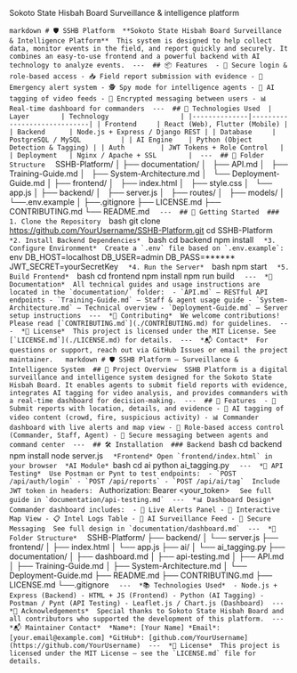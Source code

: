 Sokoto State Hisbah Board Surveillance & intelligence platform 

‎```markdown
‎# 🛡️ SSHB Platform
‎
‎**Sokoto State Hisbah Board Surveillance & Intelligence Platform**
‎
‎This system is designed to help collect data, monitor events in the field, and report quickly and securely. It combines an easy-to-use frontend and a powerful backend with AI technology to analyze events.
‎
‎---
‎
‎## 📦 Features
‎
‎- 🔐 Secure login & role-based access
‎- 📥 Field report submission with evidence
‎- 🚨 Emergency alert system
‎- 🕵️ Spy mode for intelligence agents
‎- 📡 AI tagging of video feeds
‎- 💬 Encrypted messaging between users
‎- 📊 Real-time dashboard for commanders
‎
‎---
‎
‎## 🧰 Technologies Used
‎
‎| Layer        | Technology                  |
‎|--------------|-----------------------------|
‎| Frontend     | React (Web), Flutter (Mobile) |
‎| Backend      | Node.js + Express / Django REST |
‎| Database     | PostgreSQL / MySQL          |
‎| AI Engine    | Python (Object Detection & Tagging) |
‎| Auth         | JWT Tokens + Role Control   |
‎| Deployment   | Nginx / Apache + SSL        |
‎
‎---
‎
‎## 📁 Folder Structure
‎
‎```
‎SSHB-Platform/
‎│
‎├── documentation/
‎│   ├── API.md
‎│   ├── Training-Guide.md
‎│   ├── System-Architecture.md
‎│   └── Deployment-Guide.md
‎│
‎├── frontend/
‎│   ├── index.html
‎│   ├── style.css
‎│   └── app.js
‎│
‎├── backend/
‎│   ├── server.js
‎│   ├── routes/
‎│   ├── models/
‎│   └──.env.example
‎│
‎├──.gitignore
‎├── LICENSE.md
‎├── CONTRIBUTING.md
‎└── README.md
‎```
‎
‎---
‎
‎## 🚀 Getting Started
‎
‎### 1. Clone the Repository
‎
‎```bash
‎git clone https://github.com/YourUsername/SSHB-Platform.git
‎cd SSHB-Platform
‎```
‎
‎*2. Install Backend Dependencies*
‎
‎```bash
‎cd backend
‎npm install
‎```
‎
‎*3. Configure Environment*
‎
‎Create a `.env` file based on `.env.example`:
‎
‎```env
‎DB_HOST=localhost
‎DB_USER=admin
‎DB_PASS=******
‎JWT_SECRET=yourSecretKey
‎```
‎
‎*4. Run the Server*
‎
‎```bash
‎npm start
‎```
‎
‎*5. Build Frontend*
‎
‎```bash
‎cd frontend
‎npm install
‎npm run build
‎```
‎
‎---
‎
‎*📄 Documentation*
‎
‎All technical guides and usage instructions are located in the `documentation/` folder:
‎
‎- `API.md` – RESTful API endpoints
‎- `Training-Guide.md` – Staff & agent usage guide
‎- `System-Architecture.md` – Technical overview
‎- `Deployment-Guide.md` – Server setup instructions
‎
‎---
‎
‎*🤝 Contributing*
‎
‎We welcome contributions! Please read [`CONTRIBUTING.md`](./CONTRIBUTING.md) for guidelines.
‎
‎---
‎
‎*📜 License*
‎
‎This project is licensed under the MIT License. See [`LICENSE.md`](./LICENSE.md) for details.
‎
‎---
‎
‎*📬 Contact*
‎
‎For questions or support, reach out via GitHub Issues or email the project maintainer.
‎
‎```
‎
‎
‎```markdown
‎# 🛡️ SSHB Platform – Surveillance & Intelligence System
‎
‎## 🎯 Project Overview
‎
‎SSHB Platform is a digital surveillance and intelligence system designed for the Sokoto State Hisbah Board. It enables agents to submit field reports with evidence, integrates AI tagging for video analysis, and provides commanders with a real-time dashboard for decision-making.
‎
‎---
‎
‎## 🚀 Features
‎
‎- 📍 Submit reports with location, details, and evidence
‎- 🎥 AI tagging of video content (crowd, fire, suspicious activity)
‎- 📊 Commander dashboard with live alerts and map view
‎- 🔐 Role-based access control (Commander, Staff, Agent)
‎- 💬 Secure messaging between agents and command center
‎
‎---
‎
‎## 🛠️ Installation
‎
‎### Backend
‎```bash
‎cd backend
‎npm install
‎node server.js
‎```
‎
‎*Frontend*
‎Open `frontend/index.html` in your browser
‎
‎*AI Module*
‎```bash
‎cd ai
‎python ai_tagging.py
‎```
‎
‎---
‎
‎*🧪 API Testing*
‎
‎Use Postman or Pynt to test endpoints:
‎
‎- `POST /api/auth/login`
‎- `POST /api/reports`
‎- `POST /api/ai/tag`
‎
‎Include JWT token in headers:
‎```
‎Authorization: Bearer <your_token>
‎```
‎
‎See full guide in `documentation/api-testing.md`
‎
‎---
‎
‎*📊 Dashboard Design*
‎
‎Commander dashboard includes:
‎
‎- 🔴 Live Alerts Panel
‎- 📍 Interactive Map View
‎- 📋 Intel Logs Table
‎- 🧠 AI Surveillance Feed
‎- 💬 Secure Messaging
‎
‎See full design in `documentation/dashboard.md`
‎
‎---
‎
‎*📁 Folder Structure*
‎
‎```
‎SSHB-Platform/
‎├── backend/
‎│   └── server.js
‎├── frontend/
‎│   ├── index.html
‎│   └── app.js
‎├── ai/
‎│   └── ai_tagging.py
‎├── documentation/
‎│   ├── dashboard.md
‎│   ├── api-testing.md
‎│   ├── API.md
‎│   ├── Training-Guide.md
‎│   ├── System-Architecture.md
‎│   └── Deployment-Guide.md
‎├── README.md
‎├── CONTRIBUTING.md
‎├── LICENSE.md
‎└──.gitignore
‎```
‎
‎---
‎
‎*📚 Technologies Used*
‎
‎- Node.js + Express (Backend)
‎- HTML + JS (Frontend)
‎- Python (AI Tagging)
‎- Postman / Pynt (API Testing)
‎- Leaflet.js / Chart.js (Dashboard)
‎
‎---
‎
‎*🙌 Acknowledgements*
‎
‎Special thanks to Sokoto State Hisbah Board and all contributors who supported the development of this platform.
‎
‎---
‎
‎*📬 Maintainer Contact*
‎
‎*Name*: [Your Name]
‎*Email*: [your.email@example.com]
‎*GitHub*: [github.com/YourUsername](https://github.com/YourUsername)
‎
‎---
‎
‎*📄 License*
‎
‎This project is licensed under the MIT License – see the `LICENSE.md` file for details.
‎```
